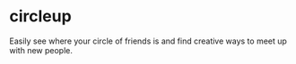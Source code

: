 # circleup
Easily see where your circle of friends is and find creative ways to meet up with new people.
